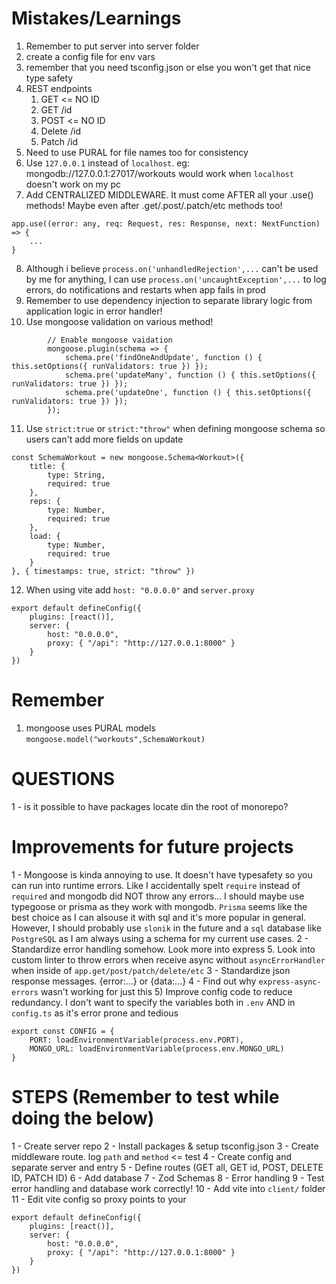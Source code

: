 # Mistakes/Learnings
1) Remember to put server into server folder
2) create a config file for env vars
3) remember that you need tsconfig.json or else you won't get that nice type safety
4) REST endpoints
	1) GET	<= NO ID
	2) GET /id
	3) POST					<= NO ID
	4) Delete /id
	5) Patch /id
5) Need to use PURAL for file names too for consistency
6) Use `127.0.0.1` instead of `localhost`. eg: mongodb://127.0.0.1:27017/workouts would work when `localhost` doesn't work on my pc
7) Add CENTRALIZED MIDDLEWARE. It must come AFTER all your .use() methods! Maybe even after .get/.post/.patch/etc methods too!
```
app.use((error: any, req: Request, res: Response, next: NextFunction) => {
	...
}
```
8) Although i believe `process.on('unhandledRejection',...` can't be used by me for anything, I can use `process.on('uncaughtException',...` to log errors, do notifications and restarts when app fails in prod
9) Remember to use dependency injection to separate library logic from application logic in error handler!
10) Use mongoose validation on various method!
```
		// Enable mongoose vaidation
		mongoose.plugin(schema => {
			schema.pre('findOneAndUpdate', function () { this.setOptions({ runValidators: true }) });
			schema.pre('updateMany', function () { this.setOptions({ runValidators: true }) });
			schema.pre('updateOne', function () { this.setOptions({ runValidators: true }) });
		});
```
11) Use `strict:true` or `strict:"throw"` when defining mongoose schema so users can't add more fields on update
```
const SchemaWorkout = new mongoose.Schema<Workout>({
	title: {
		type: String,
		required: true
	},
	reps: {
		type: Number,
		required: true
	},
	load: {
		type: Number,
		required: true
	}
}, { timestamps: true, strict: "throw" })
```
12) When using vite add `host: "0.0.0.0"` and `server.proxy`
```
export default defineConfig({
	plugins: [react()],
	server: {
		host: "0.0.0.0",
		proxy: { "/api": "http://127.0.0.1:8000" }
	}
})
```



# Remember
1) mongoose uses PURAL models `mongoose.model("workouts",SchemaWorkout)`

# QUESTIONS
1 - is it possible to have packages locate din the root of monorepo?

# Improvements for future projects
1 - Mongoose is kinda annoying to use. It doesn't have typesafety so you can run into runtime errors. Like I accidentally spelt `require` instead of `required` and mongodb did NOT throw any errors... I should maybe use typegoose or prisma as they work with mongodb. `Prisma` seems like the best choice as I can alsouse it with sql and it's more popular in general.
However, I should probably use `slonik` in the future and a `sql` database like `PostgreSQL` as I am always using a schema for my current use cases. 
2 - Standardize error handling somehow. Look more into express 5. Look into custom linter to throw errors when receive async without `asyncErrorHandler` when inside of `app.get/post/patch/delete/etc`
3 - Standardize json response messages. {error:...} or {data:...}
4 - Find out why `express-async-errors` wasn't working for just this 
5) Improve config code to reduce redundancy. I don't want to specify the variables both in `.env` AND in `config.ts` as it's error prone and tedious
```
export const CONFIG = {
	PORT: loadEnvironmentVariable(process.env.PORT),
	MONGO_URL: loadEnvironmentVariable(process.env.MONGO_URL)
}
```

# STEPS (Remember to test while doing the below)
1 - Create server repo
2 - Install packages & setup tsconfig.json
3 - Create middleware route. log `path` and `method` <= test
4 - Create config and separate server and entry
5 - Define routes (GET all, GET id, POST, DELETE ID, PATCH ID)
6 - Add database
7 - Zod Schemas
8 - Error handling
9 - Test error handling and database work correctly!
10 - Add vite into `client/` folder
11 - Edit vite config so proxy points to your 
```
export default defineConfig({
	plugins: [react()],
	server: {
		host: "0.0.0.0",
		proxy: { "/api": "http://127.0.0.1:8000" }
	}
})
```